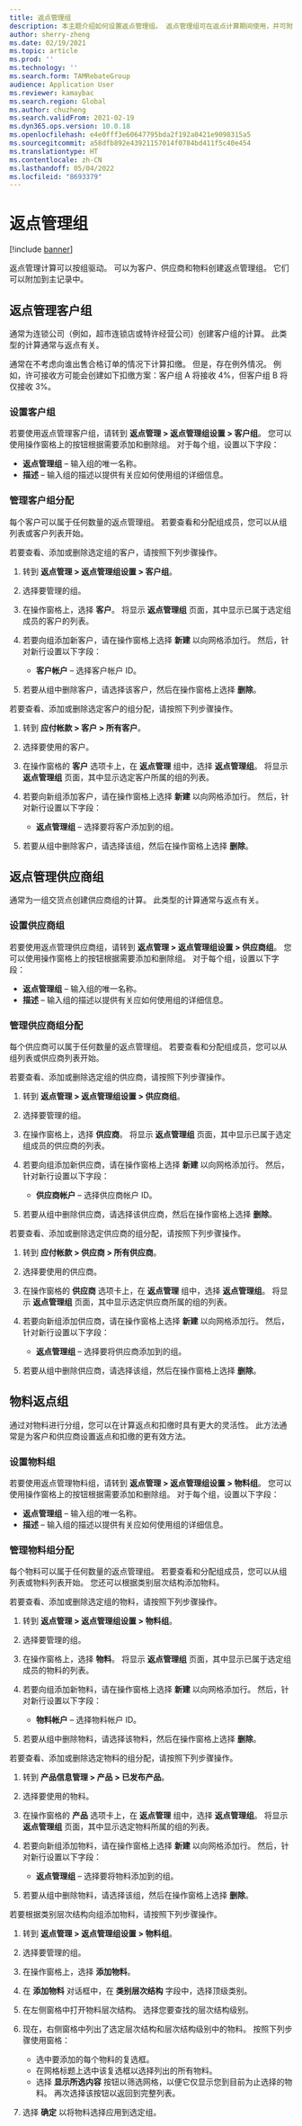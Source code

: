 ```yaml
---
title: 返点管理组
description: 本主题介绍如何设置返点管理组。 返点管理组可在返点计算期间使用，并可附加到主记录中。
author: sherry-zheng
ms.date: 02/19/2021
ms.topic: article
ms.prod: ''
ms.technology: ''
ms.search.form: TAMRebateGroup
audience: Application User
ms.reviewer: kamaybac
ms.search.region: Global
ms.author: chuzheng
ms.search.validFrom: 2021-02-19
ms.dyn365.ops.version: 10.0.18
ms.openlocfilehash: e4e0fff3e60647795bda2f192a0421e9098315a5
ms.sourcegitcommit: a58dfb892e43921157014f0784bd411f5c40e454
ms.translationtype: HT
ms.contentlocale: zh-CN
ms.lasthandoff: 05/04/2022
ms.locfileid: "8693379"
---
```

# <a name="rebate-management-groups"></a>返点管理组

[!include [banner](../includes/banner.md)]

返点管理计算可以按组驱动。 可以为客户、供应商和物料创建返点管理组。 它们可以附加到主记录中。

## <a name="rebate-management-customer-groups"></a>返点管理客户组

通常为连锁公司（例如，超市连锁店或特许经营公司）创建客户组的计算。 此类型的计算通常与返点有关。

通常在不考虑向谁出售合格订单的情况下计算扣缴。 但是，存在例外情况。 例如，许可接收方可能会创建如下扣缴方案：客户组 A 将接收 4%，但客户组 B 将仅接收 3%。

### <a name="set-up-customer-groups"></a>设置客户组

若要使用返点管理客户组，请转到 **返点管理 \> 返点管理组设置 \> 客户组**。 您可以使用操作窗格上的按钮根据需要添加和删除组。 对于每个组，设置以下字段：

- **返点管理组** – 输入组的唯一名称。
- **描述** – 输入组的描述以提供有关应如何使用组的详细信息。

### <a name="manage-customer-group-assignments"></a>管理客户组分配

每个客户可以属于任何数量的返点管理组。 若要查看和分配组成员，您可以从组列表或客户列表开始。

若要查看、添加或删除选定组的客户，请按照下列步骤操作。

1. 转到 **返点管理 \> 返点管理组设置 \> 客户组**。
1. 选择要管理的组。
1. 在操作窗格上，选择 **客户**。 将显示 **返点管理组** 页面，其中显示已属于选定组成员的客户的列表。
1. 若要向组添加新客户，请在操作窗格上选择 **新建** 以向网格添加行。 然后，针对新行设置以下字段：

    - **客户帐户** – 选择客户帐户 ID。

1. 若要从组中删除客户，请选择该客户，然后在操作窗格上选择 **删除**。

若要查看、添加或删除选定客户的组分配，请按照下列步骤操作。

1. 转到 **应付帐款 \> 客户 \> 所有客户**。
1. 选择要使用的客户。
1. 在操作窗格的 **客户** 选项卡上，在 **返点管理** 组中，选择 **返点管理组**。 将显示 **返点管理组** 页面，其中显示选定客户所属的组的列表。
1. 若要向新组添加客户，请在操作窗格上选择 **新建** 以向网格添加行。 然后，针对新行设置以下字段：

    - **返点管理组** – 选择要将客户添加到的组。

1. 若要从组中删除客户，请选择该组，然后在操作窗格上选择 **删除**。

## <a name="rebate-management-vendor-groups"></a>返点管理供应商组

通常为一组交货点创建供应商组的计算。 此类型的计算通常与返点有关。

### <a name="set-up-vendor-groups"></a>设置供应商组

若要使用返点管理供应商组，请转到 **返点管理 \> 返点管理组设置 \> 供应商组**。 您可以使用操作窗格上的按钮根据需要添加和删除组。 对于每个组，设置以下字段：

- **返点管理组** – 输入组的唯一名称。
- **描述** – 输入组的描述以提供有关应如何使用组的详细信息。

### <a name="manage-vendor-group-assignments"></a>管理供应商组分配

每个供应商可以属于任何数量的返点管理组。 若要查看和分配组成员，您可以从组列表或供应商列表开始。

若要查看、添加或删除选定组的供应商，请按照下列步骤操作。

1. 转到 **返点管理 \> 返点管理组设置 \> 供应商组**。
1. 选择要管理的组。
1. 在操作窗格上，选择 **供应商**。 将显示 **返点管理组** 页面，其中显示已属于选定组成员的供应商的列表。
1. 若要向组添加新供应商，请在操作窗格上选择 **新建** 以向网格添加行。 然后，针对新行设置以下字段：

    - **供应商帐户** – 选择供应商帐户 ID。

1. 若要从组中删除供应商，请选择该供应商，然后在操作窗格上选择 **删除**。

若要查看、添加或删除选定供应商的组分配，请按照下列步骤操作。

1. 转到 **应付帐款 \> 供应商 \> 所有供应商**。
1. 选择要使用的供应商。
1. 在操作窗格的 **供应商** 选项卡上，在 **返点管理** 组中，选择 **返点管理组**。 将显示 **返点管理组** 页面，其中显示选定供应商所属的组的列表。
1. 若要向新组添加供应商，请在操作窗格上选择 **新建** 以向网格添加行。 然后，针对新行设置以下字段：

    - **返点管理组** – 选择要将供应商添加到的组。

1. 若要从组中删除供应商，请选择该组，然后在操作窗格上选择 **删除**。

## <a name="item-rebate-groups"></a>物料返点组

通过对物料进行分组，您可以在计算返点和扣缴时具有更大的灵活性。 此方法通常是为客户和供应商设置返点和扣缴的更有效方法。

### <a name="set-up-item-groups"></a>设置物料组

若要使用返点管理物料组，请转到 **返点管理 \> 返点管理组设置 \> 物料组**。 您可以使用操作窗格上的按钮根据需要添加和删除组。 对于每个组，设置以下字段：

- **返点管理组** – 输入组的唯一名称。
- **描述** – 输入组的描述以提供有关应如何使用组的详细信息。

### <a name="manage-item-group-assignments"></a>管理物料组分配

每个物料可以属于任何数量的返点管理组。 若要查看和分配组成员，您可以从组列表或物料列表开始。 您还可以根据类别层次结构添加物料。

若要查看、添加或删除选定组的物料，请按照下列步骤操作。

1. 转到 **返点管理 \> 返点管理组设置 \> 物料组**。
1. 选择要管理的组。
1. 在操作窗格上，选择 **物料**。 将显示 **返点管理组** 页面，其中显示已属于选定组成员的物料的列表。
1. 若要向组添加新物料，请在操作窗格上选择 **新建** 以向网格添加行。 然后，针对新行设置以下字段：

    - **物料帐户** – 选择物料帐户 ID。

1. 若要从组中删除物料，请选择该物料，然后在操作窗格上选择 **删除**。

若要查看、添加或删除选定物料的组分配，请按照下列步骤操作。

1. 转到 **产品信息管理 \> 产品 \> 已发布产品**。
1. 选择要使用的物料。
1. 在操作窗格的 **产品** 选项卡上，在 **返点管理** 组中，选择 **返点管理组**。 将显示 **返点管理组** 页面，其中显示选定物料所属的组的列表。
1. 若要向新组添加物料，请在操作窗格上选择 **新建** 以向网格添加行。 然后，针对新行设置以下字段：

    - **返点管理组** – 选择要将物料添加到的组。

1. 若要从组中删除物料，请选择该组，然后在操作窗格上选择 **删除**。

若要根据类别层次结构向组添加物料，请按照下列步骤操作。

1. 转到 **返点管理 \> 返点管理组设置 \> 物料组**。
1. 选择要管理的组。
1. 在操作窗格上，选择 **添加物料**。
1. 在 **添加物料** 对话框中，在 **类别层次结构** 字段中，选择顶级类别。
1. 在左侧窗格中打开物料层次结构。 选择您要查找的层次结构级别。 
1. 现在，右侧窗格中列出了选定层次结构和层次结构级别中的物料。 按照下列步骤使用窗格：

    - 选中要添加的每个物料的复选框。
    - 在网格标题上选中该复选框以选择列出的所有物料。
    - 选择 **显示所选内容** 按钮以筛选网格，以便它仅显示您到目前为止选择的物料。 再次选择该按钮以返回到完整列表。

1. 选择 **确定** 以将物料选择应用到选定组。
